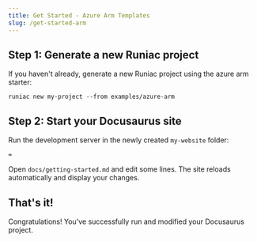 ```yaml
---
title: Get Started - Azure Arm Templates
slug: /get-started-arm
---
```


## Step 1: Generate a new Runiac project

If you haven't already, generate a new Runiac project using the azure arm starter:

```shell
runiac new my-project --from examples/azure-arm
```

## Step 2: Start your Docusaurus site

Run the development server in the newly created `my-website` folder:

```shell
=
```

Open `docs/getting-started.md` and edit some lines. The site reloads automatically and display your changes.

## That's it!

Congratulations! You've successfully run and modified your Docusaurus project.
